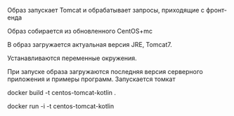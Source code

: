Образ запускает Tomcat и обрабатывает запросы, приходящие с фронт-енда

Образ собирается из обновленного CentOS+mc 

В образ загружается актуальная версия JRE, Tomcat7.

Устанавливаются переменные окружения.

При запуске образа загружаются последняя версия серверного приложения и примеры программ. Запускается томкат

docker build -t centos-tomcat-kotlin .

docker run -i -t centos-tomcat-kotlin
